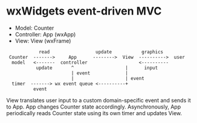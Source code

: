 # wxWidgets event-driven MVC

- Model: Counter
- Controller: App (wxApp)
- View: View (wxFrame)

```
            read                 update           graphics
 Counter  ------->     App      -------->  View  ---------->  user
  model   <-------  controller                   <----------
           update       ^                   |      input
                        | event             |
                        |                   | event
  timer  -------> wx event queue <----------+
          event
```

View translates user input to a custom domain-specific event and sends it to
App. App changes Counter state accordingly. Asynchronously, App periodically
reads Counter state using its own timer and updates View.
